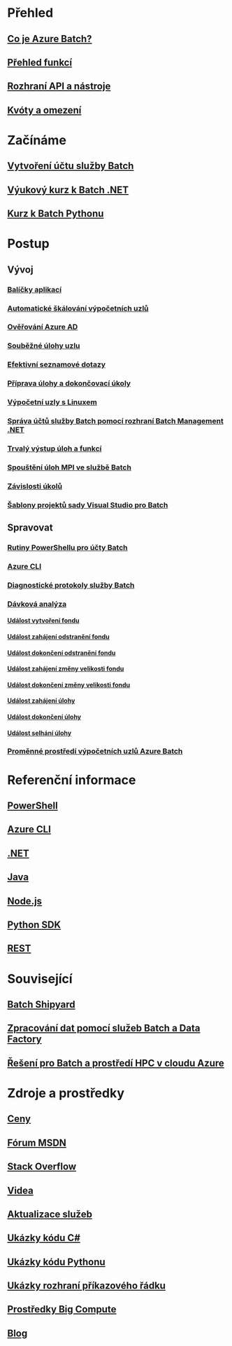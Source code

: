# Přehled
## [Co je Azure Batch?](batch-technical-overview.md)
## [Přehled funkcí](batch-api-basics.md)
## [Rozhraní API a nástroje](batch-apis-tools.md)
## [Kvóty a omezení](batch-quota-limit.md)
# Začínáme
## [Vytvoření účtu služby Batch](batch-account-create-portal.md)
## [Výukový kurz k Batch .NET](batch-dotnet-get-started.md)
## [Kurz k Batch Pythonu](batch-python-tutorial.md)
# Postup
## Vývoj
### [Balíčky aplikací](batch-application-packages.md)
### [Automatické škálování výpočetních uzlů](batch-automatic-scaling.md)
### [Ověřování Azure AD](batch-aad-auth.md)
### [Souběžné úlohy uzlu](batch-parallel-node-tasks.md)
### [Efektivní seznamové dotazy](batch-efficient-list-queries.md)
### [Příprava úlohy a dokončovací úkoly](batch-job-prep-release.md)
### [Výpočetní uzly s Linuxem](batch-linux-nodes.md)
### [Správa účtů služby Batch pomocí rozhraní Batch Management .NET](batch-management-dotnet.md)
### [Trvalý výstup úloh a funkcí](batch-task-output.md)
### [Spouštění úloh MPI ve službě Batch](batch-mpi.md)
### [Závislosti úkolů](batch-task-dependencies.md)
### [Šablony projektů sady Visual Studio pro Batch](batch-visual-studio-templates.md)
## Spravovat
### [Rutiny PowerShellu pro účty Batch](batch-powershell-cmdlets-get-started.md)
### [Azure CLI](batch-cli-get-started.md)
### [Diagnostické protokoly služby Batch](batch-diagnostics.md)
### [Dávková analýza](batch-analytics.md)
#### [Událost vytvoření fondu](batch-pool-create-event.md)
#### [Událost zahájení odstranění fondu](batch-pool-delete-start-event.md)
#### [Událost dokončení odstranění fondu](batch-pool-delete-complete-event.md)
#### [Událost zahájení změny velikosti fondu](batch-pool-resize-start-event.md)
#### [Událost dokončení změny velikosti fondu](batch-pool-resize-complete-event.md)
#### [Událost zahájení úlohy](batch-task-start-event.md)
#### [Událost dokončení úlohy](batch-task-complete-event.md)
#### [Událost selhání úlohy](batch-task-fail-event.md)
### [Proměnné prostředí výpočetních uzlů Azure Batch](batch-compute-node-environment-variables.md)

# Referenční informace
## [PowerShell](/powershell/resourcemanager/azurerm.batch/v2.5.0/azurerm.batch)
## [Azure CLI](/cli/azure/batch)
## [.NET](/dotnet/api/microsoft.azure.batch)
## [Java](/java/api/com.microsoft.azure.batch)
## [Node.js](http://azure.github.io/azure-sdk-for-node/azure-batch/latest)
## [Python SDK](http://azure-sdk-for-python.readthedocs.io/en/latest/ref/azure.batch.html)
## [REST](/rest/api/batchservice)

# Související
## [Batch Shipyard](https://github.com/Azure/batch-shipyard)
## [Zpracování dat pomocí služeb Batch a Data Factory](../data-factory/data-factory-data-processing-using-batch.md?toc=%2fazure%2fbatch%2ftoc.json)
## [Řešení pro Batch a prostředí HPC v cloudu Azure](batch-hpc-solutions.md)

# Zdroje a prostředky
## [Ceny](https://azure.microsoft.com/pricing/details/batch/)
## [Fórum MSDN](https://social.msdn.microsoft.com/Forums/en-us/home?forum=azurebatch)
## [Stack Overflow](http://stackoverflow.com/questions/tagged/azure-batch)
## [Videa](https://azure.microsoft.com/documentation/videos/index/?services=batch)
## [Aktualizace služeb](https://azure.microsoft.com/updates/?product=batch&updatetype=&platform=)
## [Ukázky kódu C#](https://github.com/Azure/azure-batch-samples/tree/master/CSharp/)
## [Ukázky kódu Pythonu](https://github.com/Azure/azure-batch-samples/tree/master/Python/Batch)
## [Ukázky rozhraní příkazového řádku](batch-cli-samples.md)
## [Prostředky Big Compute](big-compute-resources.md)
## [Blog](https://blogs.technet.microsoft.com/windowshpc/)


